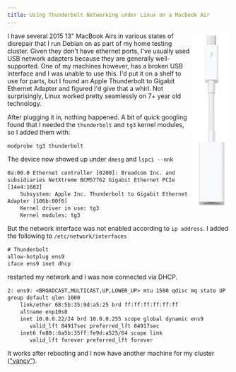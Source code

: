 ```yaml
---
title: Using Thunderbolt Networking under Linux on a Macbook Air
---
```


<a href="https://www.apple.com/au/shop/product/MD463ZM/A/thunderbolt-to-gigabit-ethernet-adapter"><img src="/assets/thunderbolt.jpg" alt="Apple Thunderbolt to Gigabit Ethernet Adapter" width="85" height="400" align="right" /></a>


I have several 2015 13" MacBook Airs in various states of disrepair that I run Debian on as part of my home testing cluster. Given they don't have ethernet ports, I've usually used USB network adapters because they are generally well-supported. One of my machines however, has a broken USB interface and I was unable to use this. I'd put it on a shelf to use for parts, but I found an Apple Thunderbolt to Gigabit Ethernet Adapter and figured I'd give that a whirl. Not surprisingly, Linux worked pretty seamlessly on 7+ year old technology.

After plugging it in, nothing happened. A bit of quick googling found that I needed the `thunderbolt` and `tg3` kernel modules, so I added them with:

```
modprobe tg3 thunderbolt
```

The device now showed up under `dmesg` and `lspci --nnk`

```
0a:00.0 Ethernet controller [0200]: Broadcom Inc. and subsidiaries NetXtreme BCM57762 Gigabit Ethernet PCIe [14e4:1682]
	Subsystem: Apple Inc. Thunderbolt to Gigabit Ethernet Adapter [106b:00f6]
	Kernel driver in use: tg3
	Kernel modules: tg3
```

But the network interface was not enabled according to `ip address`. I added the following to `/etc/network/interfaces`

```
# Thunderbolt
allow-hotplug ens9
iface ens9 inet dhcp
```

restarted my network and I was now connected via DHCP.

```
2: ens9: <BROADCAST,MULTICAST,UP,LOWER_UP> mtu 1500 qdisc mq state UP group default qlen 1000
    link/ether 68:5b:35:9d:a5:25 brd ff:ff:ff:ff:ff:ff
    altname enp10s0
    inet 10.0.0.22/24 brd 10.0.0.255 scope global dynamic ens9
       valid_lft 84917sec preferred_lft 84917sec
    inet6 fe80::6a5b:35ff:fe9d:a525/64 scope link
       valid_lft forever preferred_lft forever
```

It works after rebooting and I now have another machine for my cluster (<a href="https://futurama.fandom.com/wiki/Yancy_Fry">"yancy"</a>).
